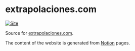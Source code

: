 # extrapolaciones.com

[![Site](https://github.com/danielfrg/extrapolaciones.com/workflows/deploy/badge.svg)](https://extrapolaciones.com)

Source for [extrapolaciones.com](extrapolaciones.com).

The content of the website is generated from [Notion](https://www.notion.so/) pages.
